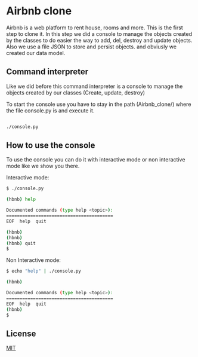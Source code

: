 # Airbnb clone

Airbnb is a web platform to rent house, rooms and more. This is the first step to clone it. In this step we did a console to manage the objects created by the classes to do easier the way to add, del, destroy and update objects. Also we use a file JSON to store and persist objects. and obviusly we created our data model.

## Command interpreter

Like we did before this command interpreter is a console to manage the objects created by our classes (Create, update, destroy)

To start the console use you have to stay in the path (Airbnb_clone/) where the file console.py is and execute it.

```bash

./console.py

```

## How to use the console
To use the console you can do it with interactive mode or non interactive mode like we show you there.

Interactive mode:

```bash
$ ./console.py
```
```bash
(hbnb) help

Documented commands (type help <topic>):
========================================
EOF  help  quit

(hbnb)
(hbnb)
(hbnb) quit
$
```

Non Interactive mode:

```bash
$ echo "help" | ./console.py
```
```bash
(hbnb)

Documented commands (type help <topic>):
========================================
EOF  help  quit
(hbnb)
$
```

## License
[MIT](https://choosealicense.com/licenses/mit/)
